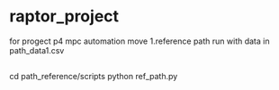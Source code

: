 # raptor_project
for progect p4 mpc automation move 
1.reference path 
run with data in path_data1.csv
##
cd path_reference/scripts
python ref_path.py
